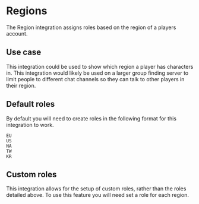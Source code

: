 # Regions

The Region integration assigns roles based on the region of a players account.

## Use case

This integration could be used to show which region a player has characters in. This integration would likely be used on a larger group finding server to limit people to different chat channels so they can talk to other players in their region.
## Default roles

By default you will need to create roles in the following format for this integration to work.
```
EU
US
NA
TW
KR
```
## Custom roles

This integration allows for the setup of custom roles, rather than the roles detailed above. To use this feature you will need set a role for each region.
